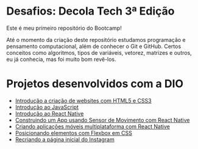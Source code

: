 # Desafios: Decola Tech 3ª Edição

Este é meu primeiro repositório do Bootcamp!

Até o momento da criação deste repositório estudamos programação e pensamento computacional, além de conhecer o Git e GitHub. 
Certos conceitos como algoritmos, tipos de variáveis, vetorez, matrizes e outros, eu já conhecia, mas foi muito bom revê-los.

# Projetos desenvolvidos com a DIO

  - <a href="https://github.com/LeticiaTrindade/Introdu-oAoHTML" target="_blank">Introdução a criação de websites com HTML5 e CSS3</a>
  - <a href="https://github.com/LeticiaTrindade/introducao-JS-DIO" target="_blank">Introdução ao JavaScript</a>
  - <a href="https://github.com/LeticiaTrindade/Introducao-ao-Reac[t-Native-DIO" target="_blank">Introdução ao React Native</a>
  - <a href="https://github.com/LeticiaTrindade/App-Lanterna" target="_blank">Construindo um App usando Sensor de Movimento com React Native</a>
  - <a href="https://github.com/LeticiaTrindade/Curriculo-DIO" target="_blank">Criando aplicações móveis multiplataforma com React Native</a>
  - <a href="https://github.com/LeticiaTrindade/Site-FlexTurismos---DIO" target="_blank">Posicionando elementos com Flexbox em CSS</a>
  - <a href="https://github.com/LeticiaTrindade/Instagram-DIO" target="_blank">Recriando a página inicial do Instagram</a>
  
